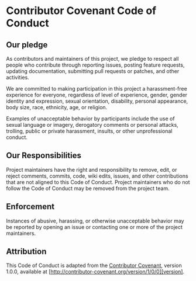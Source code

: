 # Contributor Covenant Code of Conduct

## Our pledge

As contributors and maintainers of this project, we pledge to respect all people who contribute through reporting issues, posting feature requests, updating documentation, submitting pull requests or patches, and other activities.

We are committed to making participation in this project a harassment-free experience for everyone, regardless of level of experience, gender, gender identity and expression, sexual orientation, disability, personal appearance, body size, race, ethnicity, age, or religion.

Examples of unacceptable behavior by participants include the use of sexual language or imagery, derogatory comments or personal attacks, trolling, public or private harassment, insults, or other unprofessional conduct.

## Our Responsibilities

Project maintainers have the right and responsibility to remove, edit, or reject comments, commits, code, wiki edits, issues, and other contributions that are not aligned to this Code of Conduct. Project maintainers who do not follow the Code of Conduct may be removed from the project team.

## Enforcement

Instances of abusive, harassing, or otherwise unacceptable behavior may be reported by opening an issue or contacting one or more of the project maintainers.

## Attribution

This Code of Conduct is adapted from the [Contributor Covenant][homepage], version 1.0.0, available at [http://contributor-covenant.org/version/1/0/0][version].

[homepage]: http://contributor-covenant.org
[version]: http://contributor-covenant.org/version/1/0/0
